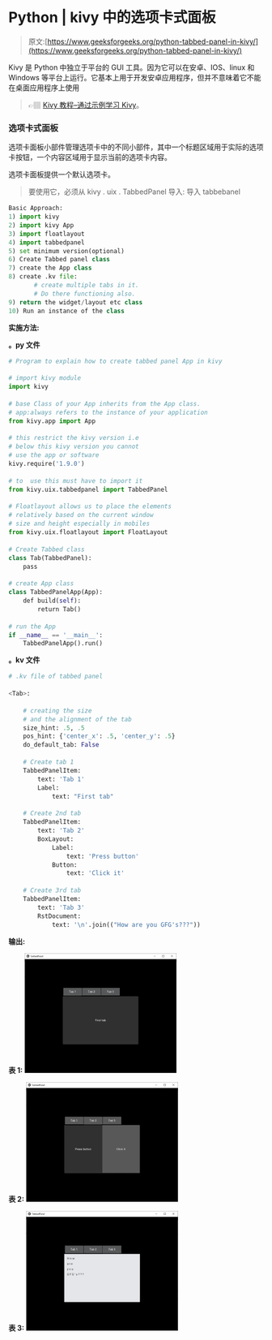 # Python | kivy 中的选项卡式面板

> 原文:[https://www.geeksforgeeks.org/python-tabbed-panel-in-kivy/](https://www.geeksforgeeks.org/python-tabbed-panel-in-kivy/)

Kivy 是 Python 中独立于平台的 GUI 工具。因为它可以在安卓、IOS、linux 和 Windows 等平台上运行。它基本上用于开发安卓应用程序，但并不意味着它不能在桌面应用程序上使用

> 👉🏽 [Kivy 教程–通过示例学习 Kivy](https://www.geeksforgeeks.org/kivy-tutorial/)。

### 选项卡式面板

选项卡面板小部件管理选项卡中的不同小部件，其中一个标题区域用于实际的选项卡按钮，一个内容区域用于显示当前的选项卡内容。

选项卡面板提供一个默认选项卡。

> 要使用它，必须从 kivy . uix . TabbedPanel 导入:
> 导入 tabbebanel

```py
Basic Approach:
1) import kivy
2) import kivy App
3) import floatlayout
4) import tabbedpanel
5) set minimum version(optional)
6) Create Tabbed panel class
7) create the App class
8) create .kv file:
       # create multiple tabs in it.
       # Do there functioning also.
9) return the widget/layout etc class
10) Run an instance of the class

```

**实施方法:**

**。py 文件**

```py
# Program to explain how to create tabbed panel App in kivy  

# import kivy module     
import kivy   

# base Class of your App inherits from the App class.     
# app:always refers to the instance of your application    
from kivy.app import App  

# this restrict the kivy version i.e   
# below this kivy version you cannot   
# use the app or software   
kivy.require('1.9.0')  

# to  use this must have to import it
from kivy.uix.tabbedpanel import TabbedPanel

# Floatlayout allows us to place the elements
# relatively based on the current window
# size and height especially in mobiles
from kivy.uix.floatlayout import FloatLayout

# Create Tabbed class 
class Tab(TabbedPanel):
    pass

# create App class
class TabbedPanelApp(App):
    def build(self):
        return Tab()

# run the App
if __name__ == '__main__':
    TabbedPanelApp().run()
```

**。kv 文件**

```py
# .kv file of tabbed panel

<Tab>:

    # creating the size
    # and the alignment of the tab 
    size_hint: .5, .5
    pos_hint: {'center_x': .5, 'center_y': .5}
    do_default_tab: False

    # Create tab 1
    TabbedPanelItem:
        text: 'Tab 1'
        Label:
            text: "First tab"

    # Create 2nd tab
    TabbedPanelItem:
        text: 'Tab 2'
        BoxLayout:
            Label:
                text: 'Press button'
            Button:
                text: 'Click it'

    # Create 3rd tab
    TabbedPanelItem:
        text: 'Tab 3'
        RstDocument:
            text: '\n'.join(("How are you GFG's???"))
```

**输出:**

**表 1:**
![](img/3eae7920b367b9863072b55de5323117.png)

**表 2:**
![](img/85ae350ac8de8cce89a370a5c31ecca5.png)

**表 3:**
![](img/bcf163c1bda75bf1e8fd1f73deda1f53.png)